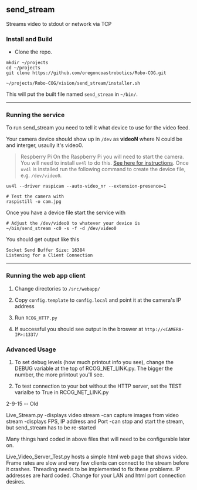 ## send_stream
  
Streams video to stdout or network via TCP

### Install and Build

* Clone the repo.
```
mkdir ~/projects
cd ~/projects
git clone https://github.com/oregoncoastrobotics/Robo-COG.git

~/projects/Robo-COG/vision/send_stream/installer.sh

```

This will put the built file named `send_stream` in `~/bin/`.

---

### Running the service
To run send_stream you need to tell it what device to use for the video feed.

Your camera device should show up in `/dev` as **videoN** where N could be and interger, usaully it's video0.

> Respberry Pi
>On the Raspberry Pi you will need to start the camera. You will need to install `uv4l` to do this. [See here for instructions](../blob/master/vision/raspberrypi-streaming.md). Once `uv4l` is installed run the following command to create the device file,  e.g. `/dev/video0`. 

```
uv4l --driver raspicam --auto-video_nr --extension-presence=1

# Test the camera with 
raspistill -o cam.jpg

```

Once you have a device file start the service with

```
# Adjust the /dev/video0 to whatever your device is
~/bin/send_stream -c0 -s -f -d /dev/video0

```

You should get output like this

```
Socket Send Buffer Size: 16384
Listening for a Client Connection
```

----



### Running the web app client

1. Change directories to `/src/webapp/`

1. Copy `config.template` to `config.local` and point it at the camera's IP address

2. Run `RCOG_HTTP.py`

3. If successful you should see output in the broswer at `http://<CAMERA-IP>:1337/` 


### Advanced Usage
1. To set debug levels (how much printout info you see), change the DEBUG variable at the top of RCOG_NET_LINK.py.  The bigger the number, the more printout you'll see.

2. To test connection to your bot without the HTTP server, set the TEST varialbe to True in RCOG_NET_LINK.py

2-9-15 -- Old

Live_Stream.py
  -displays video stream
  -can capture images from video stream
  -displays FPS, IP address and Port
  -can stop and start the stream, but send_stream has to be re-started

Many things hard coded in above files that will need to be configurable later on.

Live_Video_Server_Test.py hosts a simple html web page that shows video.  Frame rates are slow and very few clients can connect to the stream before it crashes.  Threading needs to be implemented to fix these problems.  IP addresses are hard coded.  Change for your LAN and html port connection desires.

